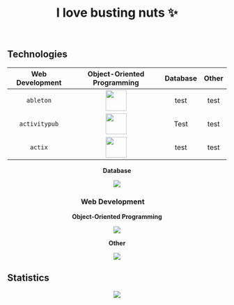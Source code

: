 <h1 align="center">I love busting nuts ✨</h1>
<br>


<h2>Technologies</h2>

| Web Development | Object-Oriented Programming | Database | Other |
| :-: | :-: | :-: | :-: | 
|     `ableton`      |<img src="./icons/Ableton-Dark.svg" width="48">|test | test |
|   `activitypub`    |<img src="./icons/ActivityPub-Dark.svg" width="48">| Test| test |
|      `actix`       |<img src="https://skillicons.dev/icons?i=cs" height="48"/>|test | test |


<div align="center">
  
  <b>Database</b>
    
  <img src="https://skillicons.dev/icons?i=mysql"/>
  
  <h3>Web Development <img height="16px" src="https://skillicons.dev/icons?i=html,css,js,nodejs"/></h3>
  
  <b>Object-Oriented Programming</b>
    
  <img src="https://skillicons.dev/icons?i=cs"/>
  
  <b>Other</b>
    
  <img src="https://skillicons.dev/icons?i=java"/>

</div>


## Statistics
<div align="center">
<img src="http://github-profile-summary-cards.vercel.app/api/cards/profile-details?username=deltagamingch&theme=tokyonight"/>
</div>
